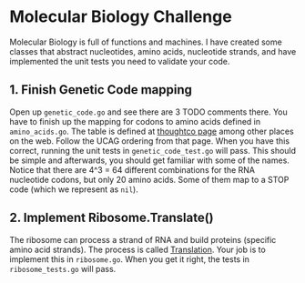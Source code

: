# Molecular Biology Challenge

Molecular Biology is full of functions and machines.  I have created some classes that abstract nucleotides, amino acids, nucleotide strands, and have implemented the unit tests you need to validate your code.

## 1. Finish Genetic Code mapping

Open up `genetic_code.go` and see there are 3 TODO comments there.  You have to finish up the mapping for codons to amino acids defined in `amino_acids.go`.  The table is defined at [thoughtco page](https://www.thoughtco.com/genetic-code-373449) among other places on the web.  Follow the UCAG ordering from that page.  When you have this correct, running the unit tests in `genetic_code_test.go` will pass.  This should be simple and afterwards, you should get familiar with some of the names.  Notice that there are 4^3 = 64 different combinations for the RNA nucleotide codons, but only 20 amino acids.  Some of them map to a STOP code (which we represent as `nil`).

## 2. Implement Ribosome.Translate()

The ribosome can process a strand of RNA and build proteins (specific amino acid strands).  The process is called [Translation](https://en.wikipedia.org/wiki/Translation_(biology)).  Your job is to implement this in `ribosome.go`.  When you get it right, the tests in `ribosome_tests.go` will pass.
